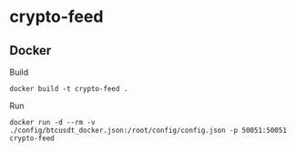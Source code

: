# crypto-feed

## Docker
Build
```
docker build -t crypto-feed .
```

Run
```
docker run -d --rm -v ./config/btcusdt_docker.json:/root/config/config.json -p 50051:50051 crypto-feed
```